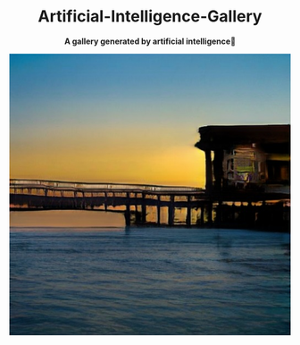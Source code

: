 <div align="center">

# Artificial-Intelligence-Gallery
**A gallery generated by  artificial intelligence**🧠

![markdown](https://github.com/NUISTGY/Artificial-Intelligence-Gallery/blob/main/2021330.jpg)

</div>
